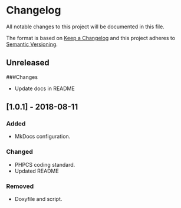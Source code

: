 # Changelog
All notable changes to this project will be documented in this file.

The format is based on [Keep a Changelog](http://keepachangelog.com/en/1.0.0/)
and this project adheres to [Semantic Versioning](http://semver.org/spec/v2.0.0.html).

## Unreleased
###Changes
- Update docs in README

## [1.0.1] - 2018-08-11
### Added
- MkDocs configuration.

### Changed
- PHPCS coding standard.
- Updated README

### Removed
- Doxyfile and script.
